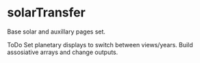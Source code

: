 # solarTransfer

Base solar and auxillary pages set.

ToDo Set planetary displays to switch between views/years. Build assosiative arrays and change outputs.
